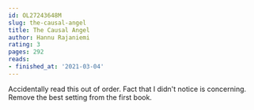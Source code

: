 ```yaml
---
id: OL27243648M
slug: the-causal-angel
title: The Causal Angel
author: Hannu Rajaniemi
rating: 3
pages: 292
reads:
- finished_at: '2021-03-04'
---
```

Accidentally read this out of order. Fact that I didn't notice is concerning. Remove the best setting from the first book.
